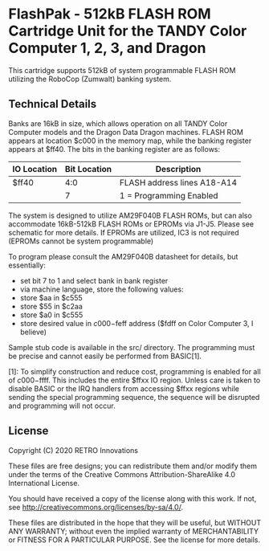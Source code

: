 # FlashPak - 512kB FLASH ROM Cartridge Unit for the TANDY Color Computer 1, 2, 3, and Dragon
This cartridge supports 512kB of system programmable FLASH ROM utilizing the RoboCop (Zumwalt) banking system.

## Technical Details
Banks are 16kB in size, which allows operation on all TANDY Color Computer models and the Dragon Data Dragon machines.  FLASH ROM appears at location $c000 in the memory map, while the banking register appears at $ff40.  The bits in the banking register are as follows:

| IO Location | Bit Location | Description                 |
| ----------- | ------------ | --------------------------- |
| $ff40       | 4:0          | FLASH address lines A18-A14 |
|             | 7            | 1 = Programming Enabled     |

The system is designed to utilize AM29F040B FLASH ROMs, but can also accommodate 16kB-512kB FLASH ROMs or EPROMs via J1-J5.  Please see schematic for more details.  If EPROMs are utilized, IC3 is not required (EPROMs cannot be system programmable)

To program please consult the AM29F040B datasheet for details, but essentially:

* set bit 7 to 1 and select bank in bank register
* via machine language, store the following values:
* store $aa in $c555
* store $55 in $c2aa
* store $a0 in $c555
* store desired value in $c000-$feff address ($fdff on Color Computer 3, I believe)

Sample stub code is available in the src/ directory.  The programming must be precise and cannot easily be performed from BASIC[1].

[1]: To simplify construction and reduce cost, programming is enabled for all of $c000-$ffff.  This includes the entire $ffxx IO region.  Unless care is taken to disable BASIC or the IRQ handlers from accessing $ffxx regions while sending the special programming sequence, the sequence will be disrupted and programming will not occur.

## License
Copyright (C) 2020  RETRO Innovations

These files are free designs; you can redistribute them and/or modify
them under the terms of the Creative Commons Attribution-ShareAlike 
4.0 International License.

You should have received a copy of the license along with this
work. If not, see <http://creativecommons.org/licenses/by-sa/4.0/>.

These files are distributed in the hope that they will be useful,
but WITHOUT ANY WARRANTY; without even the implied warranty of
MERCHANTABILITY or FITNESS FOR A PARTICULAR PURPOSE.  See the
license for more details.